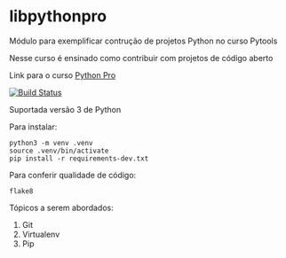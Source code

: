 # libpythonpro
Módulo para exemplificar contrução de projetos Python no curso Pytools

Nesse curso é ensinado como contribuir com projetos de código aberto

Link para o curso [Python Pro](https://www.python.pro.br/)

[![Build Status](https://travis-ci.com/ivansilva86/libpythonpro.svg?branch=master)](https://travis-ci.com/ivansilva86/libpythonpro)

Suportada versão 3 de Python

Para instalar:

```console
python3 -m venv .venv
source .venv/bin/activate
pip install -r requirements-dev.txt
```

Para conferir qualidade de código:

```console
flake8
```

Tópicos a serem abordados:
1. Git
2. Virtualenv
3. Pip 
